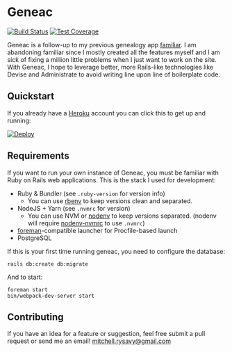# Geneac

[![Build Status](https://travis-ci.com/mrysav/geneac.svg?branch=master)](https://travis-ci.com/mrysav/geneac)
[![Test Coverage](https://api.codeclimate.com/v1/badges/4f02be904a9d52414167/test_coverage)](https://codeclimate.com/github/mrysav/geneac/test_coverage)

Geneac is a follow-up to my previous genealogy app [familiar](https://github.com/mrysav/familiar). I am abandoning familiar since I mostly created all the features myself and I am sick of fixing a million little problems when I just want to work on the site. With Geneac, I hope to leverage better, more Rails-like technologies like Devise and Administrate to avoid writing line upon line of boilerplate code.

## Quickstart

If you already have a [Heroku](https://heroku.com) account you can click this to get up and running:

[![Deploy](https://www.herokucdn.com/deploy/button.svg)](https://heroku.com/deploy)

## Requirements

If you want to run your own instance of Geneac, you must be familiar with Ruby on Rails web applications. This is the stack I used for development:

* Ruby & Bundler (see `.ruby-version` for version info)
  * You can use [rbenv](https://github.com/sstephenson/rbenv) to keep versions clean and separated.
* NodeJS + Yarn (see `.nvmrc` for version)
  * You can use NVM or [nodenv](https://github.com/nodenv/nodenv) to keep versions separated. (nodenv will require [nodenv-nvmrc](https://github.com/ouchxp/nodenv-nvmrc) to use `.nvmrc`)
* [foreman](https://github.com/ddollar/foreman)-compatible launcher for Procfile-based launch
* PostgreSQL

If this is your first time running geneac, you need to configure the database:

    rails db:create db:migrate

And to start:

    foreman start
    bin/webpack-dev-server start

## Contributing

If you have an idea for a feature or suggestion, feel free submit a pull request or send me an email! [mitchell.rysavy@gmail.com](mailto:mitchell.rysavy@gmail.com)

